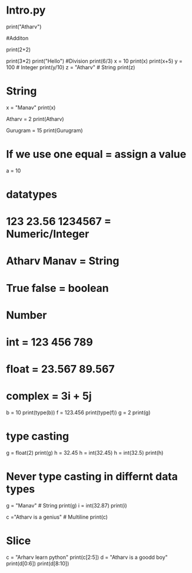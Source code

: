 # Intro.py

print("Atharv")

#Additon

print(2+2)

print(3*2)
print("Hello")
#Division
print(6/3)
x = 10
print(x)
print(x+5)
y = 100 # Integer 
print(y/10)
z = "Atharv" # String
print(z)
# String
x = "Manav"
print(x)

Atharv = 2
print(Atharv)

Gurugram = 15 
print(Gurugram)
# If we use one equal = assign a value
a = 10
# datatypes
# 123 23.56 1234567 = Numeric/Integer
# Atharv Manav = String
# True false = boolean
# Number
# int  =  123 456 789
# float = 23.567 89.567
# complex = 3i + 5j
b = 10
print(type(b))
f = 123.456
print(type(f))
g = 2
print(g)
# type casting 
g = float(2)
print(g)
h = 32.45
h = int(32.45)
h = int(32.5)
print(h)
# Never type casting in differnt data types
g = "Manav" # String
print(g)
i = int(32.87)
print(i)

c ="Atharv is a genius" # Multiline
print(c)
# Slice 
c = "Arharv learn python"
print(c[2:5])
d = "Atharv is a goodd boy"
print(d[0:6])
print(d[8:10])
